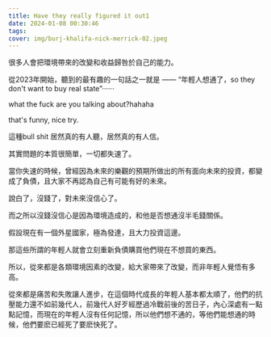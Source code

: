 ```yaml
---
title: Have they really figured it out1
date: 2024-01-08 00:30:46
tags:
cover: img/burj-khalifa-nick-merrick-02.jpeg
---
```


很多人會把環境帶來的改變和收益歸咎於自己的能力。

從2023年開始，聽到的最有趣的一句話之一就是 —— “年輕人想通了，so they don't want to buy real state”······

what the fuck are you talking about?hahaha

that's funny, nice try.

這種bull shit 居然真的有人聽，居然真的有人信。

其實問題的本質很簡單，一切都失速了。

當你失速的時候，曾經因為未來的樂觀的預期所做出的所有面向未來的投資，都變成了負債，且大家不再認為自己有可能有好的未來。

說白了，沒錢了，對未來沒信心了。

而之所以沒錢沒信心是因為環境造成的，和他是否想通沒半毛錢關係。

假設現在有一個外星國家，極為發達，且大力投資這邊。

那這些所謂的年輕人就會立刻重新負債購買他們現在不想買的東西。

所以，從來都是各類環境因素的改變，給大家帶來了改變，而非年輕人覺悟有多高。

從來都是痛苦和失敗讓人進步，在這個時代成長的年輕人基本都太順了，他們的抗壓能力還不如前幾代人，前幾代人好歹經歷過冷戰前後的苦日子，內心深處有一點點記憶，而現在的年輕人沒有任何記憶，所以他們想不通的，等他們能想通的時候，他們要麽已經死了要麽快死了。
